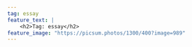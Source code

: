 ```yaml
---
tag: essay
feature_text: |
    <h2>Tag: essay</h2>
feature_image: "https://picsum.photos/1300/400?image=989"
---
```

